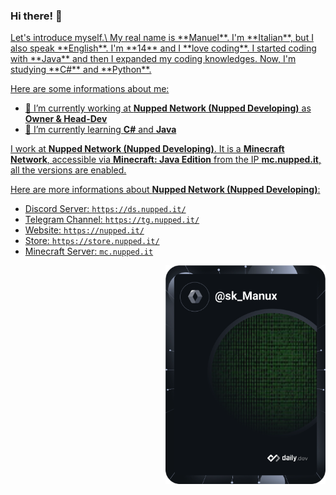 ### Hi there! 👋

<a href="https://api.daily.dev/get?r=skmanux" target="_blank">
  <div>
    <div
      width="356"
      align="left"
    >
    Let's introduce myself.\
My real name is **Manuel**. I'm **Italian**, but I also speak **English**. I'm **14** and I **love coding**. I started coding with **Java** and then I expanded my coding knowledges. Now, I'm studying **C#** and **Python**.

Here are some informations about me:

- 🔭 I’m currently working at **Nupped Network (Nupped Developing)** as **Owner & Head-Dev**
- 🌱 I’m currently learning **C#** and **Java**

I work at **Nupped Network (Nupped Developing)**. It is a **Minecraft Network**, accessible via **Minecraft: Java Edition** from the IP **mc.nupped.it**, all the versions are enabled.

Here are more informations about **Nupped Network (Nupped Developing)**:

- Discord Server: `https://ds.nupped.it/`
- Telegram Channel: `https://tg.nupped.it/`
- Website: `https://nupped.it/`
- Store: `https://store.nupped.it/`
- Minecraft Server: `mc.nupped.it`
    </div>
    <img
      width="256"
      align="right"
      src="https://github.com/skManux/skManux/blob/main/devcard.svg"
    />
  </div>
</a>
